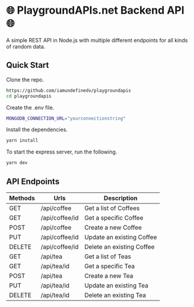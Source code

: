 # 🌐 PlaygroundAPIs.net Backend API 🌐

A simple REST API in Node.js with multiple different endpoints for all kinds of random data.

## Quick Start

Clone the repo.

```bash
https://github.com/iamundefinedv/playgroundapis
cd playgroundapis
```
Create the .env file.

```bash
MONGODB_CONNECTION_URL="yourconnectionstring"
```
Install the dependencies.

```bash
yarn install
```
To start the express server, run the following.

```bash
yarn dev
```

## API Endpoints

| Methods     | Urls             |Description                |
| ----------- | ---------------- | ------------------------- |
| GET         | /api/coffee    |   Get a list of Coffees          |
| GET         | /api/coffee/id |Get a specific Coffee    |
| POST        | /api/coffee    |Create a new Coffee      |
| PUT         | /api/coffee/id |Update an existing Coffee|
| DELETE      | /api/coffee/id |Delete an existing Coffee|
| GET         | /api/tea    |   Get a list of Teas          |
| GET         | /api/tea/id |Get a specific Tea    |
| POST        | /api/tea    |Create a new Tea      |
| PUT         | /api/tea/id |Update an existing Tea|
| DELETE      | /api/tea/id |Delete an existing Tea|